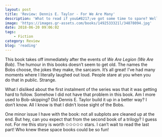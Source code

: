 ```yaml
---
layout: post
title: 'Review: Dennis E. Taylor - For We Are Many'
description: 'What to read if you&#8217;ve got some time to spare? Well, you could just continue with one of the cool series you&#8217;ve just started! Good idea. I did just that! I decided to go for <em>For We Are Many</em>, the second book in the Bobiverse. Here&#8217;s my review.'
image: 'https://images.gr-assets.com/books/1492533321l/34878094.jpg'
date: 2018-06-20 09:06:02
tags:
    - Fiction
category: Review
blog: 'reading'
---
```

This book takes off immediately after the events of <em>We Are Legion (We Are Bob)</em>. The humour in this books doesn&#8217;t seem to get old. The names the Bobs choose, the jokes they make, the sarcasm. It&#8217;s all great! I&#8217;ve had many moments where I literally laughed out loud. People stare at you when you do that in public. Strange.

What I disliked about the first instalment of the series was that it was getting hard to follow. Somehow I did not have that problem in this book. Am I more used to Bob-skipping? Did Dennis E. Taylor build it up in a better way? I don&#8217;t know. All I know is that I didn&#8217;t loose sight of the Bobs.

One minor issue I have with the book: not all subplots are cleaned up at the end. But hey, can you expect that from the second book of a trilogy? I guess not. For me this story is worth ✩✩✩✩✩ stars. I can&#8217;t wait to read the last part! Who knew these space books could be so fun!